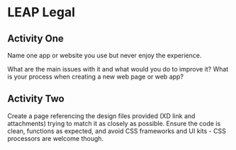 # LEAP Legal

## Activity One

Name one app or website you use but never enjoy the experience.

What are the main issues with it and what would you do to improve it?
What is your process when creating a new web page or web app?

## Activity Two

Create a page referencing the design files provided (XD link and attachments) trying to match it as closely as possible. Ensure the code is clean, functions as expected, and avoid CSS frameworks and UI kits - CSS processors are welcome though.
